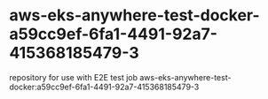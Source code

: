 # aws-eks-anywhere-test-docker-a59cc9ef-6fa1-4491-92a7-415368185479-3
repository for use with E2E test job aws-eks-anywhere-test-docker:a59cc9ef-6fa1-4491-92a7-415368185479-3
